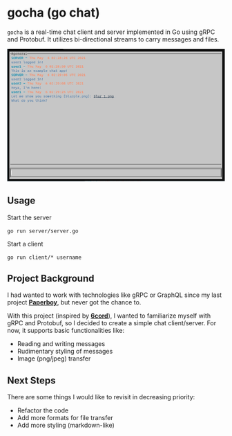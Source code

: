 # gocha (go chat)

`gocha` is a real-time chat client and server implemented in Go using gRPC and Protobuf. It utilizes bi-directional streams to carry messages and files.

![screenshot](example.png)

## Usage

Start the server

```console
go run server/server.go
```

Start a client

```console
go run client/* username
```

## Project Background

I had wanted to work with technologies like gRPC or GraphQL since my last project [**Paperboy**](https://github.com/algao1/paperboy-back), but never got the chance to.

With this project (inspired by [**6cord**](https://github.com/diamondburned/6cord)), I wanted to familiarize myself with gRPC and Protobuf, so I decided to create a simple chat client/server. For now, it supports basic functionalities like:

* Reading and writing messages
* Rudimentary styling of messages
* Image (png/jpeg) transfer

## Next Steps

There are some things I would like to revisit in decreasing priority:

* Refactor the code
* Add more formats for file transfer
* Add more styling (markdown-like)